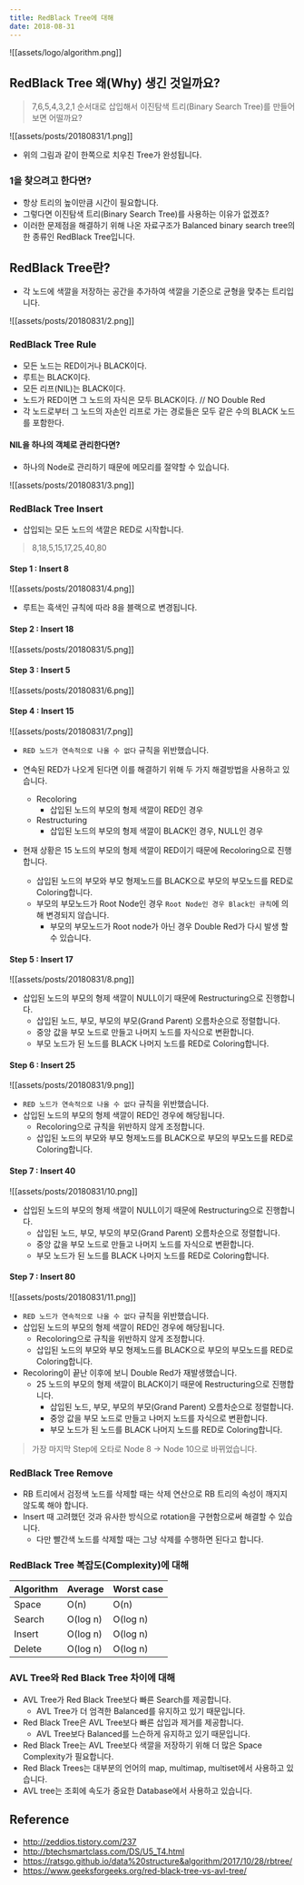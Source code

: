 ```yaml
---
title: RedBlack Tree에 대해
date: 2018-08-31
---
```


![[assets/logo/algorithm.png]]

## RedBlack Tree 왜(Why) 생긴 것일까요?
> 7,6,5,4,3,2,1 순서대로 삽입해서 이진탐색 트리(Binary Search Tree)를 만들어 보면 어떨까요?

![[assets/posts/20180831/1.png]]

- 위의 그림과 같이 한쪽으로 치우친 Tree가 완성됩니다.

### 1을 찾으려고 한다면?
- 항상 트리의 높이만큼 시간이 필요합니다.
- 그렇다면 이진탐색 트리(Binary Search Tree)를 사용하는 이유가 없겠죠?
- 이러한 문제점을 해결하기 위해 나온 자료구조가 Balanced binary search tree의 한 종류인 RedBlack Tree입니다.


## RedBlack Tree란?
- 각 노드에 색깔을 저장하는 공간을 추가하여 색깔을 기준으로 균형을 맞추는 트리입니다.

![[assets/posts/20180831/2.png]]

### RedBlack Tree Rule
- 모든 노드는 RED이거나 BLACK이다.
- 루트는 BLACK이다.
- 모든 리프(NIL)는 BLACK이다.
- 노드가 RED이면 그 노드의 자식은 모두 BLACK이다. // NO Double Red
- 각 노드로부터 그 노드의 자손인 리프로 가는 경로들은 모두 같은 수의 BLACK 노드를 포함한다.

#### NIL을 하나의 객체로 관리한다면?
- 하나의 Node로 관리하기 때문에 메모리를 절약할 수 있습니다.

![[assets/posts/20180831/3.png]]

### RedBlack Tree Insert
- 삽입되는 모든 노드의 색깔은 RED로 시작합니다.
> 8,18,5,15,17,25,40,80


#### Step 1 : Insert 8

![[assets/posts/20180831/4.png]]

- 루트는 흑색인 규칙에 따라 8을 블랙으로 변경됩니다.



#### Step 2 : Insert 18

![[assets/posts/20180831/5.png]]

#### Step 3 : Insert 5

![[assets/posts/20180831/6.png]]

#### Step 4 : Insert 15

![[assets/posts/20180831/7.png]]

- `RED 노드가 연속적으로 나올 수 없다` 규칙을 위반했습니다.
- 연속된 RED가 나오게 된다면 이를 해결하기 위해 두 가지 해결방법을 사용하고 있습니다.
  - Recoloring
    - 삽입된 노드의 부모의 형제 색깔이 RED인 경우
  - Restructuring
    - 삽입된 노드의 부모의 형제 색깔이 BLACK인 경우, NULL인 경우

- 현재 상황은 15 노드의 부모의 형제 색깔이 RED이기 때문에 Recoloring으로 진행합니다.
  - 삽입된 노드의 부모와 부모 형제노드를 BLACK으로 부모의 부모노드를 RED로 Coloring합니다.
  - 부모의 부모노드가 Root Node인 경우 `Root Node인 경우 Black인 규칙`에 의해 변경되지 않습니다.
    - 부모의 부모노드가 Root node가 아닌 경우 Double Red가 다시 발생 할 수 있습니다.



#### Step 5 : Insert 17

![[assets/posts/20180831/8.png]]

- 삽입된 노드의 부모의 형제 색깔이 NULL이기 때문에 Restructuring으로 진행합니다.
  - 삽입된 노드, 부모, 부모의 부모(Grand Parent) 오름차순으로 정렬합니다.
  - 중앙 값을 부모 노드로 만들고 나머지 노드를 자식으로 변환합니다.
  - 부모 노드가 된 노드를 BLACK 나머지 노드를 RED로 Coloring합니다.



#### Step 6 : Insert 25

![[assets/posts/20180831/9.png]]

- `RED 노드가 연속적으로 나올 수 없다` 규칙을 위반했습니다.
- 삽입된 노드의 부모의 형제 색깔이 RED인 경우에 해당됩니다.
  - Recoloring으로 규칙을 위반하지 않게 조정합니다.
  - 삽입된 노드의 부모와 부모 형제노드를 BLACK으로 부모의 부모노드를 RED로 Coloring합니다.



#### Step 7 : Insert 40

![[assets/posts/20180831/10.png]]

- 삽입된 노드의 부모의 형제 색깔이 NULL이기 때문에 Restructuring으로 진행합니다.
  - 삽입된 노드, 부모, 부모의 부모(Grand Parent) 오름차순으로 정렬합니다.
  - 중앙 값을 부모 노드로 만들고 나머지 노드를 자식으로 변환합니다.
  - 부모 노드가 된 노드를 BLACK 나머지 노드를 RED로 Coloring합니다.


#### Step 7 : Insert 80

![[assets/posts/20180831/11.png]]

- `RED 노드가 연속적으로 나올 수 없다` 규칙을 위반했습니다.
- 삽입된 노드의 부모의 형제 색깔이 RED인 경우에 해당됩니다.
  - Recoloring으로 규칙을 위반하지 않게 조정합니다.
  - 삽입된 노드의 부모와 부모 형제노드를 BLACK으로 부모의 부모노드를 RED로 Coloring합니다.
- Recoloring이 끝난 이후에 보니 Double Red가 재발생했습니다.
  - 25 노드의 부모의 형제 색깔이 BLACK이기 때문에 Restructuring으로 진행합니다.
    - 삽입된 노드, 부모, 부모의 부모(Grand Parent) 오름차순으로 정렬합니다.
    - 중앙 값을 부모 노드로 만들고 나머지 노드를 자식으로 변환합니다.
    - 부모 노드가 된 노드를 BLACK 나머지 노드를 RED로 Coloring합니다.

> 가장 마지막 Step에 오타로 Node 8 -> Node 10으로 바뀌었습니다.




### RedBlack Tree Remove
- RB 트리에서 검정색 노드를 삭제할 때는 삭제 연산으로 RB 트리의 속성이 깨지지 않도록 해야 합니다.
- Insert 때 고려했던 것과 유사한 방식으로 rotation을 구현함으로써 해결할 수 있습니다.
  - 다만 빨간색 노드를 삭제할 때는 그냥 삭제를 수행하면 된다고 합니다.


### RedBlack Tree 복잡도(Complexity)에 대해

| Algorithm | Average | Worst case |
| ---| --- | --- |
| Space | O(n) | O(n) |
| Search | O(log n) | O(log n) |
| Insert | O(log n) | O(log n) |
| Delete | O(log n) | O(log n) |


### AVL Tree와 Red Black Tree 차이에 대해
- AVL Tree가 Red Black Tree보다 빠른 Search를 제공합니다.
  - AVL Tree가 더 엄격한 Balanced를 유지하고 있기 때문입니다.
- Red Black Tree은 AVL Tree보다 빠른 삽입과 제거를 제공합니다.
  - AVL Tree보다 Balanced를 느슨하게 유지하고 있기 때문입니다.
- Red Black Tree는 AVL Tree보다 색깔을 저장하기 위해 더 많은 Space Complexity가 필요합니다.
- Red Black Trees는 대부분의 언어의 map, multimap, multiset에서 사용하고 있습니다.
- AVL tree는 조회에 속도가 중요한 Database에서 사용하고 있습니다.


## Reference
- <http://zeddios.tistory.com/237>
- <http://btechsmartclass.com/DS/U5_T4.html>
- <https://ratsgo.github.io/data%20structure&algorithm/2017/10/28/rbtree/>
- <https://www.geeksforgeeks.org/red-black-tree-vs-avl-tree/>
